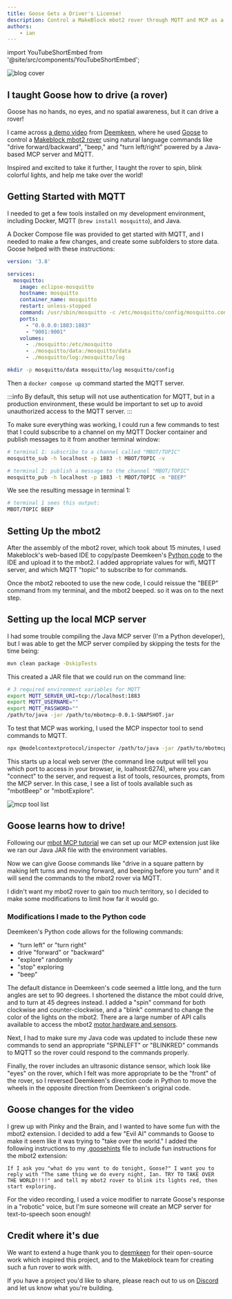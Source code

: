 ```yaml
---
title: Goose Gets a Driver's License!
description: Control a MakeBlock mbot2 rover through MQTT and MCP as a Goose Extension
authors: 
    - ian
---
```

import YouTubeShortEmbed from '@site/src/components/YouTubeShortEmbed';

![blog cover](goose-rover-blog.png)

## I taught Goose how to drive (a rover)

Goose has no hands, no eyes, and no spatial awareness, but it can drive a rover!

I came across [a demo video](https://x.com/deemkeen/status/1906692248206524806) from [Deemkeen](https://github.com/deemkeen), where he used [Goose](/) to control a [Makeblock mbot2 rover](https://www.makeblock.com/products/buy-mbot2) using natural language commands like "drive forward/backward", "beep," and "turn left/right” powered by a Java-based MCP server and MQTT.

Inspired and excited to take it further, I taught the rover to spin, blink colorful lights, and help me take over the world!

<!-- truncate -->

<YouTubeShortEmbed videoUrl="https://www.youtube.com/embed/QKg2Q6YCzdw" />

## Getting Started with MQTT

I needed to get a few tools installed on my development environment, including Docker, MQTT (`brew install mosquitto`), and Java.

A Docker Compose file was provided to get started with MQTT, and I needed to make a few changes, and create some subfolders to store data. Goose helped with these instructions:

```yaml
version: '3.8'

services:
  mosquitto:
    image: eclipse-mosquitto
    hostname: mosquitto
    container_name: mosquitto
    restart: unless-stopped
    command: /usr/sbin/mosquitto -c /etc/mosquitto/config/mosquitto.conf -v
    ports:
      - "0.0.0.0:1883:1883"
      - "9001:9001"
    volumes:
      - ./mosquitto:/etc/mosquitto
      - ./mosquitto/data:/mosquitto/data
      - ./mosquitto/log:/mosquitto/log
```

```sh
mkdir -p mosquitto/data mosquitto/log mosquitto/config
```

Then a `docker compose up` command started the MQTT server.

:::info
By default, this setup will not use authentication for MQTT, but in a production environment, these would be important to set up to avoid unauthorized access to the MQTT server.
:::

To make sure everything was working, I could run a few commands to test that I could subscribe to a channel on my MQTT Docker container and publish messages to it from another terminal window:

```sh Terminal 1
# terminal 1: subscribe to a channel called "MBOT/TOPIC"
mosquitto_sub -h localhost -p 1883 -t MBOT/TOPIC -v
```

```sh Terminal 2
# terminal 2: publish a message to the channel "MBOT/TOPIC"
mosquitto_pub -h localhost -p 1883 -t MBOT/TOPIC -m "BEEP"
```

We see the resulting message in terminal 1:

```sh
# terminal 1 sees this output:
MBOT/TOPIC BEEP
```

## Setting Up the mbot2

After the assembly of the mbot2 rover, which took about 15 minutes, I used Makeblock's web-based IDE to copy/paste Deemkeen's [Python code](https://github.com/deemkeen/mbotmcp/blob/main/assets/mbot-mqtt.py) to the IDE and upload it to the mbot2. I added appropriate values for wifi, MQTT server, and which MQTT "topic" to subscribe to for commands.

Once the mbot2 rebooted to use the new code, I could reissue the "BEEP" command from my terminal, and the mbot2 beeped. so it was on to the next step.

## Setting up the local MCP server

I had some trouble compiling the Java MCP server (I'm a Python developer), but I was able to get the MCP server compiled by skipping the tests for the time being:

```sh
mvn clean package -DskipTests
```

This created a JAR file that we could run on the command line:

```sh
# 3 required environment variables for MQTT
export MQTT_SERVER_URI=tcp://localhost:1883
export MQTT_USERNAME=""
export MQTT_PASSWORD=""
/path/to/java -jar /path/to/mbotmcp-0.0.1-SNAPSHOT.jar
```

To test that MCP was working, I used the MCP inspector tool to send commands to MQTT.

```sh
npx @modelcontextprotocol/inspector /path/to/java -jar /path/to/mbotmcp-0.0.1-SNAPSHOT.jar
```

This starts up a local web server (the command line output will tell you which port to access in your browser, ie, loalhost:6274), where you can "connect" to the server, and request a list of tools, resources, prompts, from the MCP server. In this case, I see a list of tools available such as "mbotBeep" or "mbotExplore".

![mcp tool list](mcp-tool-list.png)

## Goose learns how to drive!

Following our [mbot MCP tutorial](/docs/tutorials/mbot-mcp/) we can set up our MCP extension just like we ran our Java JAR file with the environment variables.

Now we can give Goose commands like "drive in a square pattern by making left turns and moving forward, and beeping before you turn" and it will send the commands to the mbot2 rover via MQTT.

I didn't want my mbot2 rover to gain too much territory, so I decided to make some modifications to limit how far it would go.

### Modifications I made to the Python code

Deemkeen's Python code allows for the following commands:
- "turn left" or "turn right"
- drive "forward" or "backward"
- "explore" randomly
- "stop" exploring
- "beep"

The default distance in Deemkeen's code seemed a little long, and the turn angles are set to 90 degrees. I shortened the distance the mbot could drive, and to turn at 45 degrees instead. I added a "spin" command for both clockwise and counter-clockwise, and a "blink" command to change the color of the lights on the mbot2. There are a large number of API calls available to access the mbot2 [motor hardware and sensors](https://www.yuque.com/makeblock-help-center-en/mcode/cyberpi-api-shields#9eo89).

Next, I had to make sure my Java code was updated to include these new commands to send an appropriate "SPINLEFT" or "BLINKRED" commands to MQTT so the rover could respond to the commands properly.

Finally, the rover includes an ultrasonic distance sensor, which look like "eyes" on the rover, which I felt was more appropriate to be the "front" of the rover, so I reversed Deemkeen's direction code in Python to move the wheels in the opposite direction from Deemkeen's original code.

## Goose changes for the video

I grew up with Pinky and the Brain, and I wanted to have some fun with the mbot2 extension. I decided to add a few "Evil AI" commands to Goose to make it seem like it was trying to "take over the world." I added the following instructions to my [.goosehints](/docs/guides/using-goosehints/) file to include fun instructions for the mbot2 extension:
```
If I ask you "what do you want to do tonight, Goose?" I want you to reply with "The same thing we do every night, Ian. TRY TO TAKE OVER THE WORLD!!!!" and tell my mbot2 rover to blink its lights red, then start exploring.
```

For the video recording, I used a voice modifier to narrate Goose's response in a "robotic" voice, but I'm sure someone will create an MCP server for text-to-speech soon enough!

## Credit where it's due

We want to extend a huge thank you to [deemkeen](https://x.com/deemkeen) for their open-source work which inspired this project, and to the Makeblock team for creating such a fun rover to work with.

If you have a project you'd like to share, please reach out to us on [Discord](https://discord.gg/block-opensource) and let us know what you're building.

<head>
  <meta property="og:title" content="Goose Gets a Driver's License!" />
  <meta property="og:type" content="article" />
  <meta property="og:url" content="https://block.github.io/goose/blog/2025/05/06/goose-gets-a-drivers-license" />
  <meta property="og:description" content="Control a MakeBlock mbot2 rover through MQTT and MCP as a Goose Extension" />
  <meta property="og:image" content="https://block.github.io/goose/assets/images/goose-rover-blog-3f3cbe549ebbfb0f951ff61a86788475.png" />
  <meta name="twitter:card" content="summary_large_image" />
  <meta property="twitter:domain" content="block.github.io/goose" />
  <meta name="twitter:title" content="Goose Gets a Driver's License!" />
  <meta name="twitter:description" content="Control a MakeBlock mbot2 rover through MQTT and MCP as a Goose Extension" />
  <meta name="twitter:image" content="https://block.github.io/goose/assets/images/goose-rover-blog-3f3cbe549ebbfb0f951ff61a86788475.png" />
</head>
